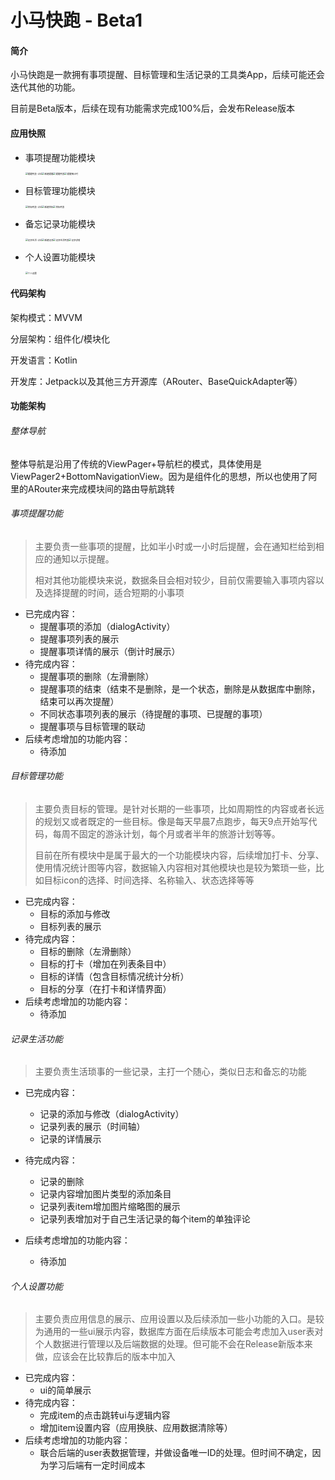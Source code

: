 # 小马快跑 - Beta1

#### 简介

小马快跑是一款拥有事项提醒、目标管理和生活记录的工具类App，后续可能还会迭代其他的功能。

目前是Beta版本，后续在现有功能需求完成100%后，会发布Release版本

#### 应用快照

* 事项提醒功能模块

  <img src="/Users/existmg/啊小马快跑/项目源码/RunFastXM/screenshot/提醒列表-占位.jpeg" alt="提醒列表-占位" style="zoom:25%;" /><img src="/Users/existmg/啊小马快跑/项目源码/RunFastXM/screenshot/新建提醒.jpeg" alt="新建提醒" style="zoom:25%;" /><img src="/Users/existmg/啊小马快跑/项目源码/RunFastXM/screenshot/提醒列表.jpeg" alt="提醒列表" style="zoom:25%;" /><img src="/Users/existmg/啊小马快跑/项目源码/RunFastXM/screenshot/提醒倒计时.jpeg" alt="提醒倒计时" style="zoom:25%;" />

* 目标管理功能模块

  <img src="/Users/existmg/啊小马快跑/项目源码/RunFastXM/screenshot/目标列表-占位.jpeg" alt="目标列表-占位" style="zoom:25%;" /><img src="/Users/existmg/啊小马快跑/项目源码/RunFastXM/screenshot/新建目标.jpeg" alt="新建目标" style="zoom:25%;" /><img src="/Users/existmg/啊小马快跑/项目源码/RunFastXM/screenshot/目标列表.jpeg" alt="目标列表" style="zoom:25%;" />

* 备忘记录功能模块

  <img src="/Users/existmg/啊小马快跑/项目源码/RunFastXM/screenshot/记录生活-占位.jpeg" alt="记录生活-占位" style="zoom:25%;" /><img src="/Users/existmg/啊小马快跑/项目源码/RunFastXM/screenshot/新建记录.jpeg" alt="新建记录" style="zoom:25%;" /><img src="/Users/existmg/啊小马快跑/项目源码/RunFastXM/screenshot/记录生活列表.jpeg" alt="记录生活列表" style="zoom:25%;" /><img src="/Users/existmg/啊小马快跑/项目源码/RunFastXM/screenshot/记录详情.jpeg" alt="记录详情" style="zoom:25%;" />

* 个人设置功能模块

  <img src="/Users/existmg/啊小马快跑/项目源码/RunFastXM/screenshot/个人设置.jpeg" alt="个人设置" style="zoom:25%;" />

#### 代码架构

架构模式：MVVM

分层架构：组件化/模块化

开发语言：Kotlin

开发库：Jetpack以及其他三方开源库（ARouter、BaseQuickAdapter等）

#### 功能架构

###### 整体导航

整体导航是沿用了传统的ViewPager+导航栏的模式，具体使用是ViewPager2+BottomNavigationView。因为是组件化的思想，所以也使用了阿里的ARouter来完成模块间的路由导航跳转

###### 事项提醒功能

> 主要负责一些事项的提醒，比如半小时或一小时后提醒，会在通知栏给到相应的通知以示提醒。
>
> 相对其他功能模块来说，数据条目会相对较少，目前仅需要输入事项内容以及选择提醒的时间，适合短期的小事项

* 已完成内容：
  * 提醒事项的添加（dialogActivity）
  * 提醒事项列表的展示
  * 提醒事项详情的展示（倒计时展示）
* 待完成内容：
  * 提醒事项的删除（左滑删除）
  * 提醒事项的结束（结束不是删除，是一个状态，删除是从数据库中删除，结束可以再次提醒）
  * 不同状态事项列表的展示（待提醒的事项、已提醒的事项）
  * 提醒事项与目标管理的联动
* 后续考虑增加的功能内容：
  * 待添加

###### 目标管理功能

> 主要负责目标的管理。是针对长期的一些事项，比如周期性的内容或者长远的规划又或者既定的一些目标。像是每天早晨7点跑步，每天9点开始写代码，每周不固定的游泳计划，每个月或者半年的旅游计划等等。
>
> 目前在所有模块中是属于最大的一个功能模块内容，后续增加打卡、分享、使用情况统计图等内容，数据输入内容相对其他模块也是较为繁琐一些，比如目标icon的选择、时间选择、名称输入、状态选择等等

* 已完成内容：
  * 目标的添加与修改
  * 目标列表的展示
* 待完成内容：
  * 目标的删除（左滑删除）
  * 目标的打卡（增加在列表条目中）
  * 目标的详情（包含目标情况统计分析）
  * 目标的分享（在打卡和详情界面）
* 后续考虑增加的功能内容：
  * 待添加

###### 记录生活功能

> 主要负责生活琐事的一些记录，主打一个随心，类似日志和备忘的功能

* 已完成内容：
  * 记录的添加与修改（dialogActivity）
  * 记录列表的展示（时间轴）
  * 记录的详情展示

* 待完成内容：
  * 记录的删除
  * 记录内容增加图片类型的添加条目
  * 记录列表item增加图片缩略图的展示
  * 记录列表增加对于自己生活记录的每个item的单独评论

* 后续考虑增加的功能内容：
  * 待添加


###### 个人设置功能

> 主要负责应用信息的展示、应用设置以及后续添加一些小功能的入口。是较为通用的一些ui展示内容，数据库方面在后续版本可能会考虑加入user表对个人数据进行管理以及后端数据的处理。但可能不会在Release新版本来做，应该会在比较靠后的版本中加入

* 已完成内容：
  * ui的简单展示
* 待完成内容：
  * 完成item的点击跳转ui与逻辑内容
  * 增加item设置内容（应用换肤、应用数据清除等）
* 后续考虑增加的功能内容：
  * 联合后端的user表数据管理，并做设备唯一ID的处理。但时间不确定，因为学习后端有一定时间成本